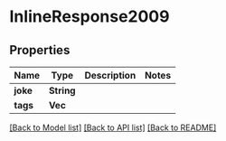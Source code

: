 # InlineResponse2009

## Properties

Name | Type | Description | Notes
------------ | ------------- | ------------- | -------------
**joke** | **String** |  | 
**tags** | **Vec<String>** |  | 

[[Back to Model list]](../README.md#documentation-for-models) [[Back to API list]](../README.md#documentation-for-api-endpoints) [[Back to README]](../README.md)



